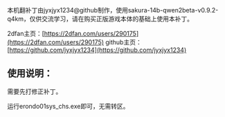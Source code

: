 本机翻补丁由jyxjyx1234@github制作，使用sakura-14b-qwen2beta-v0.9.2-q4km，仅供交流学习，请在购买正版游戏本体的基础上使用本补丁。

2dfan主页：[https://2dfan.com/users/290175](https://2dfan.com/users/290175)
github主页：[https://github.com/jyxjyx1234](https://github.com/jyxjyx1234)

## 使用说明：

需要先打修正补丁。

运行erondo01sys_chs.exe即可，无需转区。
